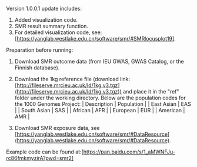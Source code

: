 Version 1.0.0.1 update includes:
1. Added visualization code.
2. SMR result summary function.
3. For detailed visualization code, see: [https://yanglab.westlake.edu.cn/software/smr/#SMRlocusplot19].

Preparation before running:

1. Download SMR outcome data (from IEU GWAS, GWAS Catalog, or the Finnish database).
2. Download the 1kg reference file (download link: [http://fileserve.mrcieu.ac.uk/ld/1kg.v3.tgz](http://fileserve.mrcieu.ac.uk/ld/1kg.v3.tgz)) and place it in the "ref" folder under the working directory. Below are the population codes for the 1000 Genomes Project:
| Description    | Population |
| East Asian     | EAS        | 
| South Asian    | SAS        | 
| African        | AFR        | 
| European       | EUR        | 
| American       | AMR        | 

3. Download SMR exposure data, see [https://yanglab.westlake.edu.cn/software/smr/#DataResource](https://yanglab.westlake.edu.cn/software/smr/#DataResource).

Example code can be found at:[https://pan.baidu.com/s/1_aMWNFJu-rc86fmkmyzirA?pwd=smr2]
